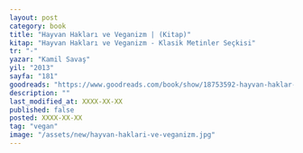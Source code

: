 ```yaml
---
layout: post
category: book
title: "Hayvan Hakları ve Veganizm | (Kitap)"
kitap: "Hayvan Hakları ve Veganizm - Klasik Metinler Seçkisi"
tr: "-"
yazar: "Kamil Savaş"
yil: "2013"
sayfa: "181"
goodreads: "https://www.goodreads.com/book/show/18753592-hayvan-haklar-veganizm"
description: ""
last_modified_at: XXXX-XX-XX
published: false
posted: XXXX-XX-XX
tag: "vegan"
image: "/assets/new/hayvan-haklari-ve-veganizm.jpg"
---
```

